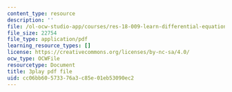 ```yaml
---
content_type: resource
description: ''
file: /ol-ocw-studio-app/courses/res-18-009-learn-differential-equations-up-close-with-gilbert-strang-and-cleve-moler-fall-2015/cc06bb60573376a3c85e01eb53090ec2_n9H-6TQIEJc.pdf
file_size: 22754
file_type: application/pdf
learning_resource_types: []
license: https://creativecommons.org/licenses/by-nc-sa/4.0/
ocw_type: OCWFile
resourcetype: Document
title: 3play pdf file
uid: cc06bb60-5733-76a3-c85e-01eb53090ec2
---
```


